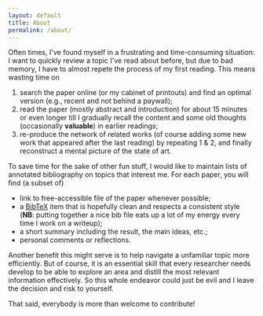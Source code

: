 ```yaml
---
layout: default
title: About
permalink: /about/
---
```


Often times, I've found myself in a frustrating and time-consuming
situation: I want to quickly review a topic I've read about before,
but due to bad memory, I have to almost repete the process of my first
reading. This means wasting time on
1. search the paper online (or my cabinet of printouts) and find an
   optimal version (e.g., recent and not behind a paywall);
2. read the paper (mostly abstract and introduction) for about 15
   minutes or even longer till I gradually recall the content and some
   old thoughts (occasionally **valuable**) in earlier readings;
3. re-produce the network of related works (of course adding some new
   work that appeared after the last reading) by repeating 1 & 2, and
   finally reconstruct a mental picture of the state of art.

To save time for the sake of other fun stuff, I would like to maintain
lists of annotated bibliography on topics that interest me. For each
paper, you will find (a subset of) 
- link to free-accessible file of the paper whenever possible;
- a [BibTeX](http://www.bibtex.org/) item that is hopefully clean and
  respects a consistent style (**NB**: putting together a nice bib
  file eats up a lot of my energy every time I work on a writeup);
- a short summary including the result, the main ideas, etc.;
- personal comments or reflections.

Another benefit this might serve is to help navigate a unfamiliar
topic more efficiently. But of course, it is an essential skill that
every researcher needs develop to be able to explore an area and
distill the most relevant information effectively. So this whole
endeavor could just be evil and I leave the decision and risk to
yourself.

That said, everybody is more than welcome to contribute!


